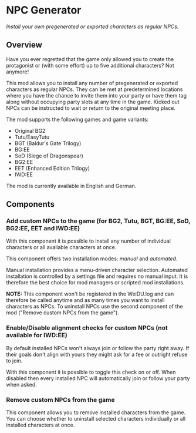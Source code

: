 # NPC Generator
*Install your own pregenerated or exported characters as regular NPCs.*

## Overview

Have you ever regretted that the game only allowed you to create the protagonist or (with some effort) up to five additional characters? Not anymore!

This mod allows you to install any number of pregenerated or exported characters as regular NPCs. They can be met at predetermined locations where you have the chance to invite them into your party or have them tag along without occupying party slots at any time in the game. Kicked out NPCs can be instructed to wait or return to the original meeting place.

The mod supports the following games and game variants:
- Original BG2
- Tutu/EasyTutu
- BGT (Baldur's Gate Trilogy)
- BG:EE
- SoD (Siege of Dragonspear)
- BG2:EE
- EET (Enhanced Edition Trilogy)
- IWD:EE

The mod is currently available in English and German.

## Components

### Add custom NPCs to the game (for BG2, Tutu, BGT, BG:EE, SoD, BG2:EE, EET and IWD:EE)

With this component it is possible to install any number of individual characters or all available characters at once.

This component offers two installation modes: *manual* and *automated*.

Manual installation provides a menu-driven character selection. Automated installation is controlled by a settings file and requires no manual input. It is therefore the best choice for mod managers or scripted mod installations.

**NOTE:**
This component won't be registered in the WeiDU.log and can therefore be called anytime and as many times you want to install characters as NPCs. To uninstall NPCs use the second component of the mod ("Remove custom NPCs from the game").

### Enable/Disable alignment checks for custom NPCs (not available for IWD:EE)

By default installed NPCs won't always join or follow the party right away. If their goals don't align with yours they might ask for a fee or outright refuse to join.

With this component it is possible to toggle this check on or off. When disabled then every installed NPC will automatically join or follow your party when asked.

### Remove custom NPCs from the game

This component allows you to remove installed characters from the game. You can choose whether to uninstall selected characters individually or all installed characters at once.
